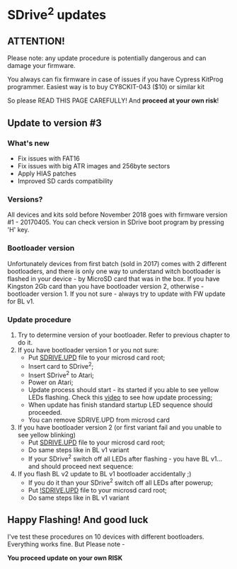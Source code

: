 # SDrive<sup>2</sup> updates
## ATTENTION!
Please note: any update procedure is potentially dangerous and can damage your firmware. 

You always can fix firmware in case of issues if you have Cypress KitProg programmer. Easiest way is to buy CY8CKIT-043 ($10) or similar kit

So please READ THIS PAGE CAREFULLY! And **proceed at your own risk**!
## Update to version #3
### What's new
* Fix issues with FAT16
* Fix issues with big ATR images and 256byte sectors
* Apply HIAS patches
* Improved SD cards compatibility
### Versions?
All devices and kits sold before November 2018 goes with firmware version #1 - 20170405. You can check version in SDrive boot program by pressing 'H' key.
### Bootloader version
Unfortunately devices from first batch (sold in 2017) comes with 2 different bootloaders, and there is only one way to understand witch bootloader is flashed in your device - by MicroSD card that was in the box. If you have Kingston 2Gb card than you have bootloader version 2, otherwise - bootloader version 1. If you not sure - always try to update with FW update for BL v1. 
### Update procedure
1. Try to determine version of your bootloader. Refer to previous chapter to do it.
2. If you have bootloader version 1 or you not sure:
   * Put [SDRIVE.UPD](https://github.com/fintros/SDrive-ARM/blob/master/update/v3/bl_v01/SDRIVE.UPD) file to your microsd card root;
   * Insert card to SDrive<sup>2</sup>;
   * Insert SDrive<sup>2</sup> to Atari;
   * Power on Atari;
   * Update process should start - its started if you able to see yellow LEDs flashing. Check this [video](https://youtu.be/ZWT5XrAImsw) to see how update processing;
   * When update has finish standard startup LED sequence should proceeded.
   * You can remove SDRIVE.UPD from microsd card
3. If you have bootloader version 2 (or first variant fail and you unable to see yellow blinking)
   * Put [SDRIVE.UPD](https://github.com/fintros/SDrive-ARM/blob/master/update/v3/bl_v02/SDRIVE.UPD) file to your microsd card root;
   * Do same steps like in BL v1 variant
   * If your SDrive<sup>2</sup> switch off all LEDs after flashing - you have BL v1... and should proceed next sequence:
4. If you flash BL v2 update to BL v1 bootloader accidentally ;)
    * If you do it than your SDrive<sup>2</sup> switch off all LEDs after powerup;
    * Put [!SDRIVE.UPD](https://github.com/fintros/SDrive-ARM/blob/master/update/v3/bl_v01/!SDRIVE.UPD) file to your microsd card root;
    * Do same steps like in BL v1 variant

## Happy Flashing! And good luck
I've test these procedures on 10 devices with different bootloaders. Everything works fine. But Please note - 

**You proceed update on your own RISK**